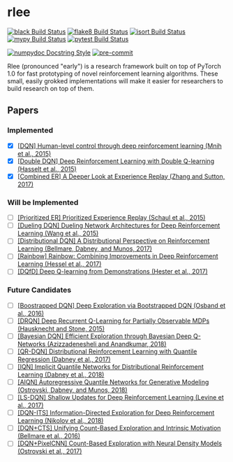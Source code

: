 # rlee

[![black Build Status](https://img.shields.io/travis/com/endtoendai/rlee.svg?label=black)](https://travis-ci.com/endtoendai/rlee)
[![flake8 Build Status](https://img.shields.io/travis/com/endtoendai/rlee.svg?label=flake8)](https://travis-ci.com/endtoendai/rlee)
[![isort Build Status](https://img.shields.io/travis/com/endtoendai/rlee.svg?label=isort)](https://travis-ci.com/endtoendai/rlee)
[![mypy Build Status](https://img.shields.io/travis/com/endtoendai/rlee.svg?label=mypy)](https://travis-ci.com/endtoendai/rlee)
[![pytest Build Status](https://img.shields.io/travis/com/endtoendai/rlee.svg?label=pytest)](https://travis-ci.com/endtoendai/rlee)

[![numpydoc Docstring Style](https://img.shields.io/badge/docstring-numpydoc-blue.svg)](https://numpydoc.readthedocs.io/en/latest/format.html#docstring-standard)
[![pre-commit](https://img.shields.io/badge/pre--commit-enabled-blue.svg)](.pre-commit-config.yaml)

Rlee (pronounced "early") is a research framework built on top of PyTorch 1.0 for fast prototyping of novel reinforcement learning algorithms. These small, easily grokked implementations will make it easier for researchers to build research on top of them.

## Papers

### Implemented

- [x] [[DQN] Human-level control through deep reinforcement learning (Mnih et al., 2015)](https://deepmind.com/research/dqn/)
- [x] [[Double DQN] Deep Reinforcement Learning with Double Q-learning (Hasselt et al., 2015)](https://arxiv.org/abs/1509.06461)
- [x] [[Combined ER] A Deeper Look at Experience Replay (Zhang and Sutton, 2017)](https://arxiv.org/abs/1712.01275)

### Will be Implemented

- [ ] [[Prioritized ER] Prioritized Experience Replay (Schaul et al., 2015)](https://arxiv.org/abs/1511.05952)
- [ ] [[Dueling DQN] Dueling Network Architectures for Deep Reinforcement Learning (Wang et al., 2015)](https://arxiv.org/abs/1511.06581)
- [ ] [[Distributional DQN] A Distributional Perspective on Reinforcement Learning (Bellmare, Dabney, and Munos, 2017)](https://arxiv.org/abs/1707.06887)
- [ ] [[Rainbow] Rainbow: Combining Improvements in Deep Reinforcement Learning (Hessel et al., 2017)](https://arxiv.org/abs/1710.02298)
- [ ] [[DQfD] Deep Q-learning from Demonstrations (Hester et al., 2017)](https://arxiv.org/abs/1704.03732)

### Future Candidates

- [ ] [[Boostrapped DQN] Deep Exploration via Bootstrapped DQN (Osband et al., 2016)](https://arxiv.org/abs/1602.04621)
- [ ] [[DRQN] Deep Recurrent Q-Learning for Partially Observable MDPs (Hausknecht and Stone, 2015)](https://arxiv.org/abs/1507.06527)
- [ ] [[Bayesian DQN] Efficient Exploration through Bayesian Deep Q-Networks (Azizzadenesheli and Anandkumar, 2018)](https://arxiv.org/abs/1802.04412)
- [ ] [[QR-DQN] Distributional Reinforcement Learning with Quantile Regression (Dabney et al., 2017)](https://arxiv.org/abs/1710.10044)
- [ ] [[IQN] Implicit Quantile Networks for Distributional Reinforcement Learning (Dabney et al., 2018)](https://arxiv.org/abs/1806.06923)
- [ ] [[AIQN] Autoregressive Quantile Networks for Generative Modeling (Ostrovski, Dabney, and Munos, 2018)](https://arxiv.org/abs/1806.05575)
- [ ] [[LS-DQN] Shallow Updates for Deep Reinforcement Learning (Levine et al., 2017)](https://arxiv.org/pdf/1705.07461.pdf)
- [ ] [[DQN-ITS] Information-Directed Exploration for Deep Reinforcement Learning (Nikolov et al., 2018)](https://arxiv.org/abs/1812.07544)
- [ ] [[DQN+CTS] Unifying Count-Based Exploration and Intrinsic Motivation (Bellmare et al., 2016)](https://arxiv.org/abs/1606.01868)
- [ ] [[DQN+PixelCNN] Count-Based Exploration with Neural Density Models (Ostrovski et al., 2017)](https://arxiv.org/abs/1703.01310)
